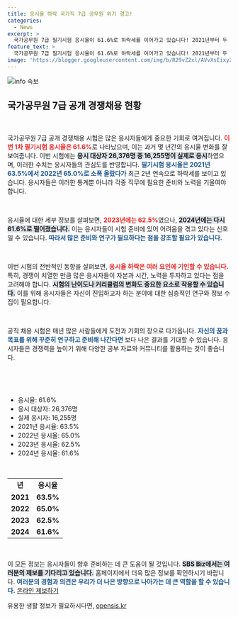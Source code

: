 ```yaml
---
title: 응시율 하락 국가직 7급 공무원 위기 경고!
categories:
  - News
excerpt: >
  국가공무원 7급 필기시험 응시율이 61.6%로 하락세를 이어가고 있습니다! 2021년부터 두 번째 감소, 이러한 변화의 배경과 의미는 무엇일까요? 클릭해서 자세히 알아보세요!
feature_text: >
  국가공무원 7급 필기시험 응시율이 61.6%로 하락세를 이어가고 있습니다! 2021년부터 두 번째 감소, 이러한 변화의 배경과 의미는 무엇일까요? 클릭해서 자세히 알아보세요!
image: 'https://blogger.googleusercontent.com/img/b/R29vZ2xl/AVvXsEixyZcFfHzMRdzZMjFBmAUKJYCLCGyLL1o632UiGVXcaFdKo_bkvkuCioo0uUKlGfBVcT3P84aROyZIXSBEx3Aw5nCQ3pTgDom1WDC4m8eifvWiAmWEEVb4x6G_l8C0QH225ldMjyaFvpxGEBGNO37VmDTDMHGhJPq73UglMfDca1-0aw/s1600/blogspot.png'
---
```


<p><img src="https://blogger.googleusercontent.com/img/b/R29vZ2xl/AVvXsEixyZcFfHzMRdzZMjFBmAUKJYCLCGyLL1o632UiGVXcaFdKo_bkvkuCioo0uUKlGfBVcT3P84aROyZIXSBEx3Aw5nCQ3pTgDom1WDC4m8eifvWiAmWEEVb4x6G_l8C0QH225ldMjyaFvpxGEBGNO37VmDTDMHGhJPq73UglMfDca1-0aw/s1600/blogspot.png" alt="info 속보" /></p>

<h2 data-ke-size="size26">국가공무원 7급 공개 경쟁채용 현황</h2>

<p data-ke-size="size16">&nbsp;</p>

<p>국가공무원 7급 공개 경쟁채용 시험은 많은 응시자들에게 중요한 기회로 여겨집니다. <b><span style="color: #ee2323;">이번 1차 필기시험 응시율은 61.6%</span></b>로 나타났으며, 이는 과거 몇 년간의 응시율 변화를 잘 보여줍니다. 이번 시험에는 <b><span style="background-color: #21538527;">응시 대상자 26,376명 중 16,255명이 실제로 응시</span></b>하였으며, 이러한 수치는 응시자들의 관심도를 반영합니다. <b><span style="color: #1a5490;">필기시험 응시율은 2021년 63.5%에서 2022년 65.0%로 소폭 올랐다가</span></b> 최근 2년 연속으로 하락세를 보이고 있습니다. 응시자들은 이러한 통계뿐 아니라 각종 직무에 필요한 준비와 노력을 기울여야 합니다.</p>

<p data-ke-size="size16">&nbsp;</p>

<p>응시율에 대한 세부 정보를 살펴보면, <b><span style="color: #ee2323;">2023년에는 62.5%</</span></b>였으나, <b><span style="background-color: #21538527;">2024년에는 다시 61.6%로 떨어졌습니다.</span></b> 이는 응시자들이 시험 준비에 있어 어려움을 겪고 있다는 신호일 수 있습니다. <b><span style="color: #1a5490;">따라서 많은 준비와 연구가 필요하다는 점을 강조할 필요가 있습니다.</span></b></p>

<p data-ke-size="size16">&nbsp;</p>

<p>이번 시험의 전반적인 동향을 살펴보면, <b><span style="color: #ee2323;">응시율 하락은 여러 요인에 기인할 수 있습니다.</span></b> 특히, 경쟁이 치열한 만큼 많은 응시자들이 자본과 시간, 노력을 투자하고 있다는 점을 고려해야 합니다. <b><span style="background-color: #21538527;">시험의 난이도나 커리큘럼의 변화도 중요한 요소로 작용할 수 있습니다.</span></b> 이를 위해 응시자들은 자신이 진입하고자 하는 분야에 대한 심층적인 연구와 정보 수집이 필요합니다.</p>

<p data-ke-size="size16">&nbsp;</p>

<p>공직 채용 시험은 매년 많은 사람들에게 도전과 기회의 장으로 다가옵니다. <b><span style="color: #1a5490;">자신의 꿈과 목표를 위해 꾸준히 연구하고 준비해 나간다면</span></b> 보다 나은 결과를 기대할 수 있습니다. 응시자들은 경쟁력을 높이기 위해 다양한 공부 자료와 커뮤니티를 활용하는 것이 좋습니다. </p>

<p data-ke-size="size16">&nbsp;</p>

<p data-ke-size="size16">&nbsp;</p>

<ul>
    <li>응시율: 61.6%</li>
    <li>응시 대상자: 26,376명</li>
    <li>실제 응시자: 16,255명</li>
    <li>2021년 응시율: 63.5%</li>
    <li>2022년 응시율: 65.0%</li>
    <li>2023년 응시율: 62.5%</li>
    <li>2024년 응시율: 61.6%</li>
</ul>

<p data-ke-size="size16">&nbsp;</p>

<table>
    <tr>
        <td style="text-align: center; height: 17px;"><b>년</b></td>
        <td style="text-align: center; height: 17px;"><b>응시율</b></td>
    </tr>
    <tr>
        <td style="text-align: center; height: 17px;"><b>2021</b></td>
        <td style="text-align: center; height: 17px;"><b>63.5%</b></td>
    </tr>
    <tr>
        <td style="text-align: center; height: 17px;"><b>2022</b></td>
        <td style="text-align: center; height: 17px;"><b>65.0%</b></td>
    </tr>
    <tr>
        <td style="text-align: center; height: 17px;"><b>2023</b></td>
        <td style="text-align: center; height: 17px;"><b>62.5%</b></td>
    </tr>
    <tr>
        <td style="text-align: center; height: 17px;"><b>2024</b></td>
        <td style="text-align: center; height: 17px;"><b>61.6%</b></td>
    </tr>
</table>

<p data-ke-size="size16">&nbsp;</p>

<p>이 모든 정보는 응시자들이 향후 준비하는 데 큰 도움이 될 것입니다. <b><span style="background-color: #21538527;">SBS Biz에서는 여러분의 제보를 기다리고 있습니다.</span></b> 홈페이지에서 더욱 많은 정보를 확인하시기 바랍니다. <b><span style="color: #1a5490;">여러분의 경험과 의견은 우리가 더 나은 방향으로 나아가는 데 큰 역할을 할 수 있습니다.</span></b> <a href="https://url.kr/9pghjn">온라인 제보하기</a></p>
유용한 생활 정보가 필요하시다면, <a href="https://opensis.kr" rel="dofollow">opensis.kr</a>


